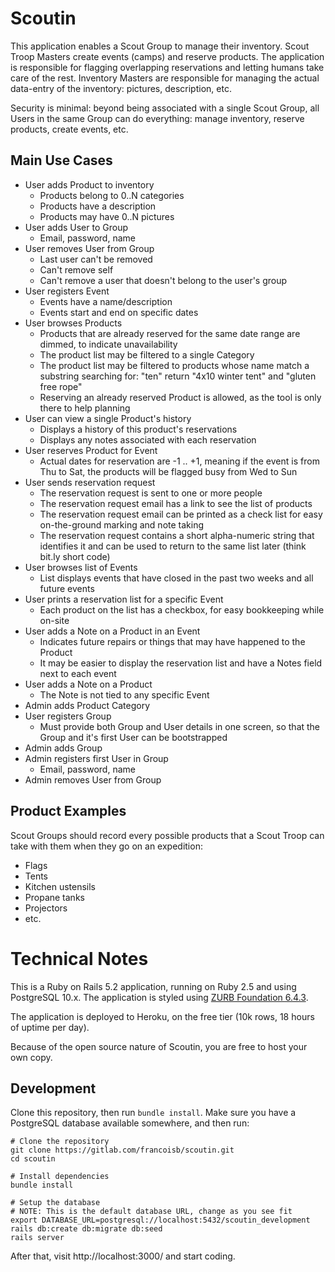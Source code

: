 # Scoutin

This application enables a Scout Group to manage their inventory. Scout Troop Masters create events
(camps) and reserve products. The application is responsible for flagging overlapping reservations
and letting humans take care of the rest. Inventory Masters are responsible for managing the actual
data-entry of the inventory: pictures, description, etc.

Security is minimal: beyond being associated with a single Scout Group, all Users in the same Group
can do everything: manage inventory, reserve products, create events, etc.

## Main Use Cases

* User adds Product to inventory
    - Products belong to 0..N categories
    - Products have a description
    - Products may have 0..N pictures
* User adds User to Group
    - Email, password, name
* User removes User from Group
    - Last user can't be removed
    - Can't remove self
    - Can't remove a user that doesn't belong to the user's group
* User registers Event
    - Events have a name/description
    - Events start and end on specific dates
* User browses Products
    - Products that are already reserved for the same date range are dimmed, to
        indicate unavailability
    - The product list may be filtered to a single Category
    - The product list may be filtered to products whose name match a substring
        searching for: "ten" return "4x10 winter tent" and "gluten free rope"
    - Reserving an already reserved Product is allowed, as the tool is only there
        to help planning
* User can view a single Product's history
    - Displays a history of this product's reservations
    - Displays any notes associated with each reservation
* User reserves Product for Event
    - Actual dates for reservation are -1 .. +1, meaning if the event is from
        Thu to Sat, the products will be flagged busy from Wed to Sun
* User sends reservation request
    - The reservation request is sent to one or more people
    - The reservation request email has a link to see the list of products
    - The reservation request email can be printed as a check list for easy
        on-the-ground marking and note taking
    - The reservation request contains a short alpha-numeric string that identifies
        it and can be used to return to the same list later (think bit.ly short code)
* User browses list of Events
    - List displays events that have closed in the past two weeks and all future events
* User prints a reservation list for a specific Event
    - Each product on the list has a checkbox, for easy bookkeeping while on-site
* User adds a Note on a Product in an Event
    - Indicates future repairs or things that may have happened to the Product
    - It may be easier to display the reservation list and have a Notes field
        next to each event
* User adds a Note on a Product
    - The Note is not tied to any specific Event
* Admin adds Product Category
* User registers Group
    - Must provide both Group and User details in one screen, so that the
        Group and it's first User can be bootstrapped
* Admin adds Group
* Admin registers first User in Group
    - Email, password, name
* Admin removes User from Group

## Product Examples

Scout Groups should record every possible products that a Scout Troop can take with them when they
go on an expedition:

* Flags
* Tents
* Kitchen ustensils
* Propane tanks
* Projectors
* etc.

# Technical Notes

This is a Ruby on Rails 5.2 application, running on Ruby 2.5 and using PostgreSQL 10.x.
The application is styled using [ZURB Foundation 6.4.3](https://foundation.zurb.com/sites/docs/index.html).

The application is deployed to Heroku, on the free tier (10k rows, 18 hours of uptime per day).

Because of the open source nature of Scoutin, you are free to host your own copy.

## Development

Clone this repository, then run `bundle install`. Make sure you have a PostgreSQL database
available somewhere, and then run:

    # Clone the repository
    git clone https://gitlab.com/francoisb/scoutin.git
    cd scoutin

    # Install dependencies
    bundle install

    # Setup the database
    # NOTE: This is the default database URL, change as you see fit
    export DATABASE_URL=postgresql://localhost:5432/scoutin_development
    rails db:create db:migrate db:seed
    rails server

After that, visit http://localhost:3000/ and start coding.
